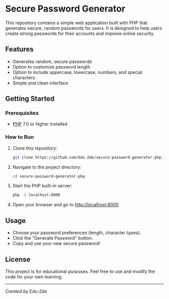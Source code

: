 # Secure Password Generator 

This repository contains a simple web application built with PHP that generates secure, random passwords for users. It is designed to help users create strong passwords for their accounts and improve online security.

## Features

- Generates random, secure passwords
- Option to customize password length
- Option to include uppercase, lowercase, numbers, and special characters
- Simple and clean interface

## Getting Started

### Prerequisites

- [PHP](https://www.php.net/downloads.php) 7.0 or higher installed

### How to Run

1. Clone this repository:
   ```bash
   git clone https://github.com/Edu-2de/secure-password-generator-php.git
   ```
2. Navigate to the project directory:
   ```bash
   cd secure-password-generator-php
   ```
3. Start the PHP built-in server:
   ```bash
   php -S localhost:8000
   ```
4. Open your browser and go to [http://localhost:8000](http://localhost:8000)

## Usage

- Choose your password preferences (length, character types).
- Click the "Generate Password" button.
- Copy and use your new secure password!

## License

This project is for educational purposes. Feel free to use and modify the code for your own learning.

---

*Created by Edu-2de*